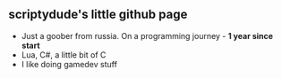 ## scriptydude's little github page ##
- Just a goober from russia. On a programming journey - **1 year since start**
- Lua, C#, a little bit of C
- I like doing gamedev stuff


<!---
what do i write here lolo
--->
